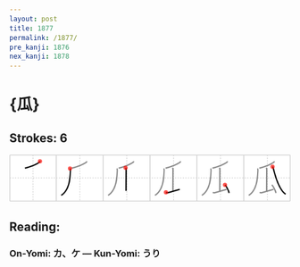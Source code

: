 ```yaml
---
layout: post
title: 1877
permalink: /1877/
pre_kanji: 1876
nex_kanji: 1878
---
```


# {瓜}

## Strokes: 6

<div class="stroke"><img src="../images/E7939C.png" /></div>

## Reading:

### On-Yomi: カ、ケ &mdash; Kun-Yomi: うり
